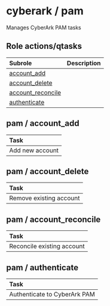 # cyberark / pam 
Manages CyberArk PAM tasks  
  






## Role actions/qtasks

| Subrole | Description |
| :------ | :---------- |
| [account_add](#pam--account_add) |  |
| [account_delete](#pam--account_delete) |  |
| [account_reconcile](#pam--account_reconcile) |  |
| [authenticate](#pam--authenticate) |  |




## pam / account_add


| Task |
| :--- |
| Add new account |



## pam / account_delete


| Task |
| :--- |
| Remove existing account |



## pam / account_reconcile


| Task |
| :--- |
| Reconcile existing account |



## pam / authenticate


| Task |
| :--- |
| Authenticate to CyberArk PAM |




